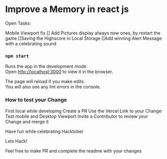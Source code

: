 # Improve a Memory in react js

Open Tasks:

Mobile Viewport fix
[] Add Pictures display always new ones, by restart the game
[]Saving the Highscore in Local Storage
[]Add winning Alert Message with a celebrating sound


### `npm start`

Runs the app in the development mode.\
Open [http://localhost:3000](http://localhost:3000) to view it in the browser.

The page will reload if you make edits.\
You will also see any lint errors in the console.


### How to test your Change

First local while developing
Create a PR
Use the Vercel Link to your Change 
Test mobile and Desktop Viewport
Invite a Contributor to review your Change and merge it

Have fun while celebrating Hacktober
 
Lets Hack!


Feel free to make PR and complete the readme with your changes
